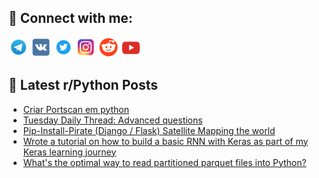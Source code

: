 ## 🔎 Connect with me:
[<img src="https://github.com/bullbesh/bullbesh/blob/main/images/Telegram.png" width="32" height="32" />](https://t.me/bullbesh)
[<img src="https://github.com/bullbesh/bullbesh/blob/main/images/VK.png" width="32" height="32" />](https://vk.com/bullbesh)
[<img src="https://github.com/bullbesh/bullbesh/blob/main/images/Twitter.png" width="32" height="32" />](https://twitter.com/bullbesh1)
[<img src="https://github.com/bullbesh/bullbesh/blob/main/images/Instagram.png" width="32" height="32" />](https://www.instagram.com/bullbesh)
[<img src="https://github.com/bullbesh/bullbesh/blob/main/images/Reddit.png" width="32" height="32" />](https://www.reddit.com/user/bullbesh)
[<img src="https://github.com/bullbesh/bullbesh/blob/main/images/YouTube.png" width="32" height="32" />](https://www.youtube.com/channel/UCtfjRs6uzgq5mfm8S06WTcg)

## 📕 Latest r/Python Posts
<!-- BLOG-POST-LIST:START -->
- [Criar Portscan em python](https://www.reddit.com/r/Python/comments/zkm17y/criar_portscan_em_python/)
- [Tuesday Daily Thread: Advanced questions](https://www.reddit.com/r/Python/comments/zkg6xf/tuesday_daily_thread_advanced_questions/)
- [Pip-Install-Pirate &lpar;Django / Flask&rpar; Satellite Mapping the world](https://www.reddit.com/r/Python/comments/zkc4td/pipinstallpirate_django_flask_satellite_mapping/)
- [Wrote a tutorial on how to build a basic RNN with Keras as part of my Keras learning journey](https://www.reddit.com/r/Python/comments/zk828v/wrote_a_tutorial_on_how_to_build_a_basic_rnn_with/)
- [What&#39;s the optimal way to read partitioned parquet files into Python?](https://www.reddit.com/r/Python/comments/zk7f1x/whats_the_optimal_way_to_read_partitioned_parquet/)
<!-- BLOG-POST-LIST:END -->
